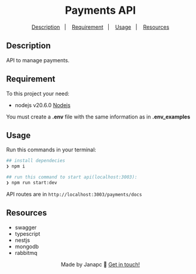 <div align="center">
  <h1>Payments API</h1>

<a href="#description">Description</a>&nbsp;&nbsp;&nbsp;|&nbsp;&nbsp;&nbsp;
<a href="#requirement">Requirement</a>&nbsp;&nbsp;&nbsp;|&nbsp;&nbsp;&nbsp;
<a href="#usage">Usage</a>&nbsp;&nbsp;&nbsp;|&nbsp;&nbsp;&nbsp;
<a href="#resources">Resources</a>

</div>

## Description

API to manage payments.

## Requirement

To this project your need:

- nodejs v20.6.0 [Nodejs](https://nodejs.org/en/download)

You must create a **.env** file with the same information as in **.env_examples**

## Usage

Run this commands in your terminal:

```sh
## install dependecies
❯ npm i

## run this command to start api(localhost:3003):
❯ npm run start:dev

```

API routes are in `http://localhost:3003/payments/docs`

## Resources

- swagger
- typescript
- nestjs
- mongodb
- rabbitmq

<div align="center">

Made by Janapc 🤘 [Get in touch!](https://www.linkedin.com/in/janaina-pedrina/)

</div>
